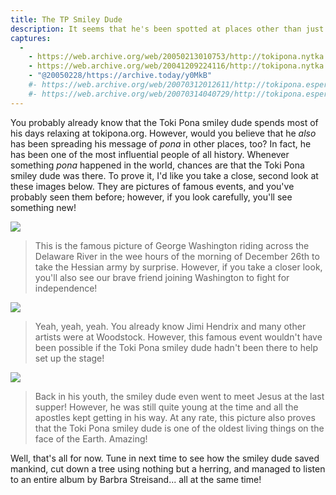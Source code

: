 ```yaml
---
title: The TP Smiley Dude
description: It seems that he's been spotted at places other than just tokipona.org!
captures:
  -
    - https://web.archive.org/web/20050213010753/http://tokipona.nytka.org:80/image/fame.html
    - https://web.archive.org/web/20041209224116/http://tokipona.nytka.org:80/image/fame.html
    - "@20050228/https://archive.today/y0MkB"
    #- https://web.archive.org/web/20070312012611/http://tokipona.esperanto-jeunes.org:80/image/fame.html
    #- https://web.archive.org/web/20070314040729/http://tokipona.esperanto-jeunes.org:80/image/fame.html
---
```


You probably already know that the Toki Pona smiley dude spends most of his days relaxing at tokipona.org. However, would you believe that he _also_ has been spreading his message of _pona_ in other places, too? In fact, he has been one of the most influential people of all history. Whenever something _pona_ happened in the world, chances are that the Toki Pona smiley dude was there. To prove it, I'd like you take a close, second look at these images below. They are pictures of famous events, and you've probably seen them before; however, if you look carefully, you'll see something new!

![](/images/fame1.jpg)

> This is the famous picture of George Washington riding across the Delaware River in the wee
> hours of the morning of December 26th to take the Hessian army by surprise. However, if you
> take a closer look, you'll also see our brave friend joining Washington to fight for independence!

 

![](/images/fame2.jpg)

> Yeah, yeah, yeah. You already know Jimi Hendrix and many other artists were at Woodstock.
> However, this famous event wouldn't have been possible if the Toki Pona smiley dude hadn't
> been there to help set up the stage!

 

![](/images/fame3.jpg)

> Back in his youth, the smiley dude even went to meet Jesus at the last supper! However, he
> was still quite young at the time and all the apostles kept getting in his way. At any rate, this
> picture also proves that the Toki Pona smiley dude is one of the oldest living things on the face
> of the Earth. Amazing!

 

Well, that's all for now. Tune in next time to see how the smiley dude saved mankind, cut down a tree using nothing but a herring, and managed to listen to an entire album by Barbra Streisand... all at the same time!


